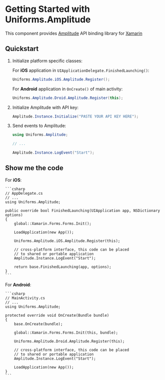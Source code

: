 # Getting Started with Uniforms.Amplitude

This component provides [Amplitude](https://amplitude.com) API binding library for [Xamarin](https://www.xamarin.com)


Quickstart
----------

1. Initialize platform specific classes:

    For **iOS** application in `UIApplicationDelegate.FinishedLaunching()`:

    ```csharp
    Uniforms.Amplitude.iOS.Amplitude.Register();
    ```

    For **Android** application in `OnCreate()` of main activity:

    ```csharp
    Uniforms.Amplitude.Droid.Amplitude.Register(this);
    ```

2. Initialize Amplitude with API key:

    ```csharp
    Amplitude.Instance.Initialize("PASTE YOUR API KEY HERE");
    ```

3. Send events to Amplitude:

    ```csharp
    using Uniforms.Amplitude;

    // ...

    Amplitude.Instance.LogEvent("Start");
    ```


Show me the code
----------------

For **iOS**:

    ```csharp
    // AppDelegate.cs
    // ...
    using Uniforms.Amplitude;

    public override bool FinishedLaunching(UIApplication app, NSDictionary options)
    {
        global::Xamarin.Forms.Forms.Init();

        LoadApplication(new App());

        Uniforms.Amplitude.iOS.Amplitude.Register(this);

        // cross-platform interface, this code can be placed
        // to shared or portable application
        Amplitude.Instance.LogEvent("Start");

        return base.FinishedLaunching(app, options);
    }
    ```


For **Android**:

    ```csharp
    // MainActivity.cs
    // ...
    using Uniforms.Amplitude;

    protected override void OnCreate(Bundle bundle)
    {
        base.OnCreate(bundle);

        global::Xamarin.Forms.Forms.Init(this, bundle);

        Uniforms.Amplitude.Droid.Amplitude.Register(this);

        // cross-platform interface, this code can be placed
        // to shared or portable application
        Amplitude.Instance.LogEvent("Start");

        LoadApplication(new App());
    }
    ```
